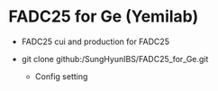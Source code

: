 # FADC25 for Ge (Yemilab)
* FADC25 cui and production for FADC25

* git clone github:/SungHyunIBS/FADC25_for_Ge.git
  * Config setting

